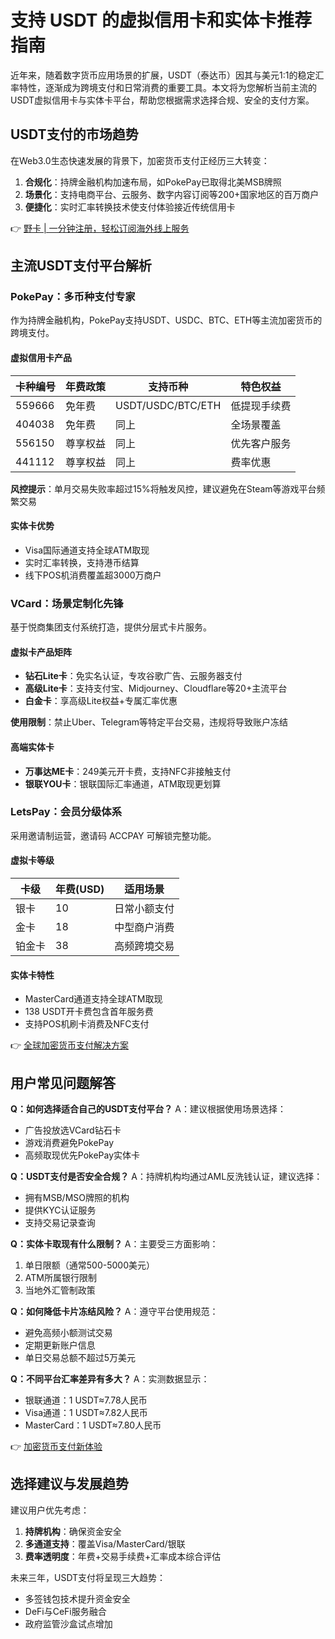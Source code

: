 # 支持 USDT 的虚拟信用卡和实体卡推荐指南

近年来，随着数字货币应用场景的扩展，USDT（泰达币）因其与美元1:1的稳定汇率特性，逐渐成为跨境支付和日常消费的重要工具。本文将为您解析当前主流的USDT虚拟信用卡与实体卡平台，帮助您根据需求选择合规、安全的支付方案。

## USDT支付的市场趋势
在Web3.0生态快速发展的背景下，加密货币支付正经历三大转变：
1. **合规化**：持牌金融机构加速布局，如PokePay已取得北美MSB牌照
2. **场景化**：支持电商平台、云服务、数字内容订阅等200+国家地区的百万商户
3. **便捷化**：实时汇率转换技术使支付体验接近传统信用卡

👉 [野卡 | 一分钟注册，轻松订阅海外线上服务](https://bit.ly/okx_welcome)

## 主流USDT支付平台解析

### PokePay：多币种支付专家
作为持牌金融机构，PokePay支持USDT、USDC、BTC、ETH等主流加密货币的跨境支付。

#### 虚拟信用卡产品
| 卡种编号 | 年费政策 | 支持币种 | 特色权益 |
|----------|----------|----------|----------|
| 559666   | 免年费   | USDT/USDC/BTC/ETH | 低提现手续费 |
| 404038   | 免年费   | 同上     | 全场景覆盖 |
| 556150   | 尊享权益 | 同上     | 优先客户服务 |
| 441112   | 尊享权益 | 同上     | 费率优惠 |

**风控提示**：单月交易失败率超过15%将触发风控，建议避免在Steam等游戏平台频繁交易

#### 实体卡优势
- Visa国际通道支持全球ATM取现
- 实时汇率转换，支持港币结算
- 线下POS机消费覆盖超3000万商户

### VCard：场景定制化先锋
基于悦商集团支付系统打造，提供分层式卡片服务。

#### 虚拟卡产品矩阵
- **钻石Lite卡**：免实名认证，专攻谷歌广告、云服务器支付
- **高级Lite卡**：支持支付宝、Midjourney、Cloudflare等20+主流平台
- **白金卡**：享高级Lite权益+专属汇率优惠

**使用限制**：禁止Uber、Telegram等特定平台交易，违规将导致账户冻结

#### 高端实体卡
- **万事达ME卡**：249美元开卡费，支持NFC非接触支付
- **银联YOU卡**：银联国际汇率通道，ATM取现更划算

### LetsPay：会员分级体系
采用邀请制运营，邀请码 ACCPAY 可解锁完整功能。

#### 虚拟卡等级
| 卡级   | 年费(USD) | 适用场景         |
|--------|-----------|------------------|
| 银卡   | 10        | 日常小额支付     |
| 金卡   | 18        | 中型商户消费     |
| 铂金卡 | 38        | 高频跨境交易     |

#### 实体卡特性
- MasterCard通道支持全球ATM取现
- 138 USDT开卡费包含首年服务费
- 支持POS机刷卡消费及NFC支付

👉 [全球加密货币支付解决方案](https://bit.ly/okx_welcome)

## 用户常见问题解答

**Q：如何选择适合自己的USDT支付平台？**
A：建议根据使用场景选择：
- 广告投放选VCard钻石卡
- 游戏消费避免PokePay
- 高频取现优先PokePay实体卡

**Q：USDT支付是否安全合规？**
A：持牌机构均通过AML反洗钱认证，建议选择：
- 拥有MSB/MSO牌照的机构
- 提供KYC认证服务
- 支持交易记录查询

**Q：实体卡取现有什么限制？**
A：主要受三方面影响：
1. 单日限额（通常500-5000美元）
2. ATM所属银行限制
3. 当地外汇管制政策

**Q：如何降低卡片冻结风险？**
A：遵守平台使用规范：
- 避免高频小额测试交易
- 定期更新账户信息
- 单日交易总额不超过5万美元

**Q：不同平台汇率差异有多大？**
A：实测数据显示：
- 银联通道：1 USDT≈7.78人民币
- Visa通道：1 USDT≈7.82人民币
- MasterCard：1 USDT≈7.80人民币

👉 [加密货币支付新体验](https://bit.ly/okx_welcome)

## 选择建议与发展趋势
建议用户优先考虑：
1. **持牌机构**：确保资金安全
2. **多通道支持**：覆盖Visa/MasterCard/银联
3. **费率透明度**：年费+交易手续费+汇率成本综合评估

未来三年，USDT支付将呈现三大趋势：
- 多签钱包技术提升资金安全
- DeFi与CeFi服务融合
- 政府监管沙盒试点增加

